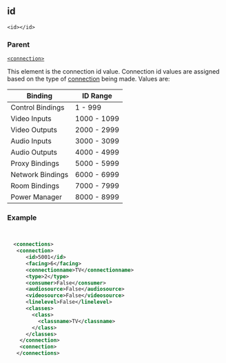 ## id

`<id></id>`


### Parent

[`<connection>`][1]


This element is the connection id value. Connection id values are assigned based on the type of [connection][2] being made. Values are:

| Binding | ID Range |
| --- | --- |
| Control Bindings | 1 - 999 |
| Video Inputs | 1000 - 1099 |
| Video Outputs | 2000 - 2999 |
| Audio Inputs | 3000 - 3099 |
| Audio Outputs | 4000 - 4999 |
| Proxy Bindings | 5000 - 5999 |
| Network Bindings |  6000 - 6999 |
| Room Bindings | 7000 - 7999 |
| Power Manager | 8000 - 8999 | 


### Example

```xml
 

  <connections>
   <connection>
      <id>5001</id>
      <facing>6</facing>
      <connectionname>TV</connectionname>
      <type>2</type>
      <consumer>False</consumer>
      <audiosource>False</audiosource>
      <videosource>False</videosource>
      <linelevel>False</linelevel>
      <classes>
        <class>
          <classname>TV</classname>
        </class>
      </classes>
    </connection>
    <connection>
   </connections>
```

[1]:	https://control4.github.io/docs-driverworks-xml/#connection
[2]:	https://control4.github.io/docs-driverworks-fundamentals/#connections
